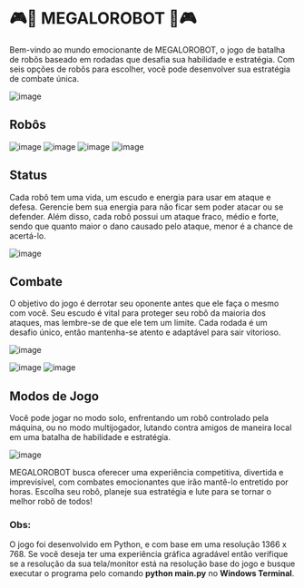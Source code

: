 # 🎮🤖 MEGALOROBOT 🤖🎮

Bem-vindo ao mundo emocionante de MEGALOROBOT, o jogo de batalha de robôs baseado em rodadas que desafia sua habilidade e estratégia. Com seis opções de robôs para escolher, você pode desenvolver sua estratégia de combate única.

![image](https://user-images.githubusercontent.com/108489178/235504161-448a3b10-f6c5-427a-ad41-5b68f0e8eca5.png)

## Robôs
![image](https://user-images.githubusercontent.com/108489178/235506642-fb936e77-d11b-49a9-ac8d-8413be40a86e.png)
![image](https://user-images.githubusercontent.com/108489178/235506448-1478c65f-ff36-4471-a9a1-185d99a0845d.png)
![image](https://user-images.githubusercontent.com/108489178/235506814-f9782215-175b-42cc-a246-1fa57609f035.png)
![image](https://user-images.githubusercontent.com/108489178/235506329-dfca91cb-68ee-4339-8b95-a7a6123cfab2.png)


## Status
Cada robô tem uma vida, um escudo e energia para usar em ataque e defesa. Gerencie bem sua energia para não ficar sem poder atacar ou se defender. Além disso, cada robô possui um ataque fraco, médio e forte, sendo que quanto maior o dano causado pelo ataque, menor é a chance de acertá-lo.

![image](https://user-images.githubusercontent.com/108489178/235504765-06f70611-497b-45ee-a6e6-e74b8ccb1855.png)

## Combate
O objetivo do jogo é derrotar seu oponente antes que ele faça o mesmo com você. Seu escudo é vital para proteger seu robô da maioria dos ataques, mas lembre-se de que ele tem um limite. Cada rodada é um desafio único, então mantenha-se atento e adaptável para sair vitorioso.

![image](https://user-images.githubusercontent.com/108489178/235505265-44582090-43ae-4d04-9ef9-eea3d2dd62a0.png)

![image](https://user-images.githubusercontent.com/108489178/235505509-8beb0f21-e8ca-404d-81db-cd0e27a90108.png)
![image](https://user-images.githubusercontent.com/108489178/235505531-b22bf57b-c165-47b9-8c61-b93c9b1a4012.png)

## Modos de Jogo
Você pode jogar no modo solo, enfrentando um robô controlado pela máquina, ou no modo multijogador, lutando contra amigos de maneira local em uma batalha de habilidade e estratégia.

![image](https://user-images.githubusercontent.com/108489178/235505649-c79192aa-56e6-44b9-9a83-424779760f49.png)

MEGALOROBOT busca oferecer uma experiência competitiva, divertida e imprevisível, com combates emocionantes que irão mantê-lo entretido por horas. Escolha seu robô, planeje sua estratégia e lute para se tornar o melhor robô de todos!

### Obs:
O jogo foi desenvolvido em Python, e com base em uma resolução 1366 x 768. Se você deseja ter uma experiência gráfica agradável então verifique se a resolução da sua tela/monitor está na resolução base do jogo e busque executar o programa pelo comando **python main.py** no **Windows Terminal**.